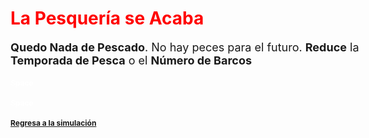 <style type="text/css">

body{ /* Normal  */
      font-size: 18px;
  }
h1 { /* Header 1 */
  font-size: 28px;
  color: Red;
}
h2 { /* Header 2 */
  font-size: 12px;
}
h3 { /* Header 3 */
  font-size: 12px;
  color: White
}
</style>

# La Pesquería se Acaba

**Quedo Nada de Pescado**. No hay peces para el futuro. **Reduce** la **Temporada de Pesca** o el **Número de Barcos**

### Space
### Space

## [Regresa a la simulación](https://tuna.shinyapps.io/InfoGraphicsShinny/)


